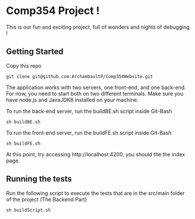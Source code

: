 # Comp354 Project ! 

This is our fun and exciting project, full of wonders and nights of debugging !

## Getting Started

Copy this repo

```
git clone git@github.com:ArchambaultP/Comp354Website.git
```

The application works with two servers, one front-end, and one back-end. For now, you need to start both on two different terminals.
Make sure you have node.js and JavaJDK8 installed on your machine.

To run the back-end server, run the buildBE.sh script inside Git-Bash
```
sh buildBE.sh
```

To run the front-end server, run the buildFE.sh script inside Git-Bash
```
sh buildFE.sh
```

At this point, try accessing http://localhost:4200, you should the the index page.

## Running the tests

Run the following script to execute the tests that are in the src/main folder of the project (The Backend Part)
```
sh buildScript.sh
```

